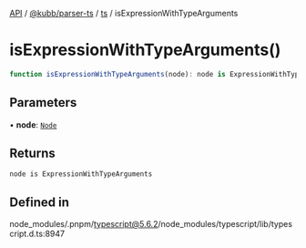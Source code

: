 [API](../../../../../packages.md) / [@kubb/parser-ts](../../../index.md) / [ts](../index.md) / isExpressionWithTypeArguments

# isExpressionWithTypeArguments()

```ts
function isExpressionWithTypeArguments(node): node is ExpressionWithTypeArguments
```

## Parameters

• **node**: [`Node`](../interfaces/Node.md)

## Returns

`node is ExpressionWithTypeArguments`

## Defined in

node\_modules/.pnpm/typescript@5.6.2/node\_modules/typescript/lib/typescript.d.ts:8947
